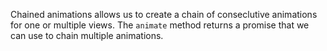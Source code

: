 Chained animations allows us to create a chain of conseclutive animations for one or multiple views.
The `animate` method returns a promise that we can use to chain multiple animations.

<snippet id='chaining-animations'/>
<snippet id='chaining-animations-ts'/>
